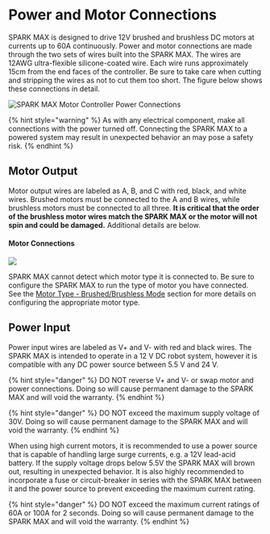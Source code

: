# Power and Motor Connections

SPARK MAX is designed to drive 12V brushed and brushless DC motors at currents up to 60A continuously. Power and motor connections are made through the two sets of wires built into the SPARK MAX. The wires are 12AWG ultra-flexible silicone-coated wire. Each wire runs approximately 15cm from the end faces of the controller. Be sure to take care when cutting and stripping the wires as not to cut them too short. The figure below shows these connections in detail.&#x20;



![SPARK MAX Motor Controller Power Connections](https://cdn8.bigcommerce.com/s-t3eo8vwp22/product\_images/uploaded\_images/powermotorconnections.png)

{% hint style="warning" %}
As with any electrical component, make all connections with the power turned off. Connecting the SPARK MAX to a powered system may result in unexpected behavior an may pose a safety risk.
{% endhint %}

## Motor Output

Motor output wires are labeled as A, B, and C with red, black, and white wires. Brushed motors must be connected to the A and B wires, while brushless motors must be connected to all three. **It is critical that the order of the brushless motor wires match the SPARK MAX or the motor will not spin and could be damaged.** Additional details are below.

#### Motor Connections

![](../.gitbook/assets/motor-ouput-graphic.svg)

SPARK MAX cannot detect which motor type it is connected to. Be sure to configure the SPARK MAX to run the type of motor you have connected. See the [Motor Type - Brushed/Brushless Mode](../operating-modes/motor-type-brushed-brushless-mode.md) section for more details on configuring the appropriate motor type.

## Power Input

Power input wires are labeled as V+ and V- with red and black wires. The SPARK MAX is intended to operate in a 12 V DC robot system, however it is compatible with any DC power source between 5.5 V and 24 V.

{% hint style="danger" %}
DO NOT reverse V+ and V- or swap motor and power connections. Doing so will cause permanent damage to the SPARK MAX and will void the warranty.
{% endhint %}

{% hint style="danger" %}
DO NOT exceed the maximum supply voltage of 30V. Doing so will cause permanent damage to the SPARK MAX and will void the warranty.
{% endhint %}

When using high current motors, it is recommended to use a power source that is capable of handling large surge currents, e.g. a 12V lead-acid battery. If the supply voltage drops below 5.5V the SPARK MAX will brown out, resulting in unexpected behavior. It is also highly recommended to incorporate a fuse or circuit-breaker in series with the SPARK MAX between it and the power source to prevent exceeding the maximum current rating.

{% hint style="danger" %}
DO NOT exceed the maximum current ratings of 60A or 100A for 2 seconds. Doing so will cause permanent damage to the SPARK MAX and will void the warranty.
{% endhint %}

